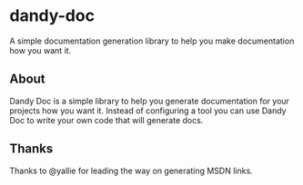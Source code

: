 dandy-doc
=========

A simple documentation generation library to help you make documentation how you want it.

About
-----

Dandy Doc is a simple library to help you generate documentation for your projects how you want it.
Instead of configuring a tool you can use Dandy Doc to write your own code that will generate docs.

Thanks
------

Thanks to @yallie for leading the way on generating MSDN links.